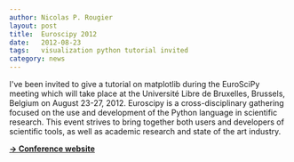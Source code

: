 ```yaml
---
author: Nicolas P. Rougier
layout: post
title:  Euroscipy 2012
date:   2012-08-23
tags:   visualization python tutorial invited
category: news
---
```


I've been invited to give a tutorial on matplotlib during the EuroSciPy meeting
which will take place at the Université Libre de Bruxelles, Brussels, Belgium
on August 23-27, 2012. Euroscipy is a cross-disciplinary gathering focused on
the use and development of the Python language in scientific research. This
event strives to bring together both users and developers of scientific tools,
as well as academic research and state of the art industry.

[**→ Conference website**](https://www.euroscipy.org/2012/)

